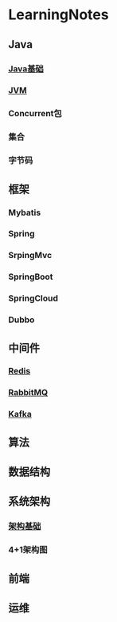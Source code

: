 # LearningNotes
## Java
### [Java基础](./Java/Java基础.md)
### [JVM](./Java/JVM.md)
### Concurrent包
### 集合
### 字节码
## 框架
### Mybatis
### Spring
### SrpingMvc
### SpringBoot
### SpringCloud
### Dubbo
## 中间件
### [Redis](./Middleware/Redis.md)
### [RabbitMQ](./Middleware/RabbitMQ.md)
### [Kafka](./Middleware/Kafka.md)
## 算法
## 数据结构
## 系统架构
### [架构基础](./Architecture/架构基础.md)
### 4+1架构图
## 前端
## 运维